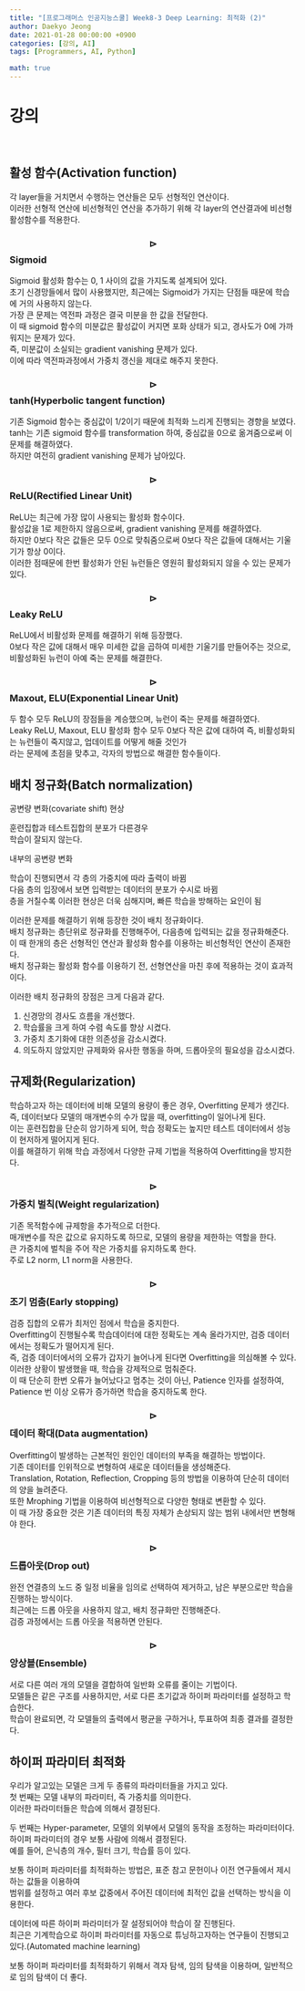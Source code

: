 ```yaml
---
title: "[프로그래머스 인공지능스쿨] Week8-3 Deep Learning: 최적화 (2)"
author: Daekyo Jeong
date: 2021-01-28 00:00:00 +0900
categories: [강의, AI]
tags: [Programmers, AI, Python]

math: true
---
```


# **강의**   
<br/>

## **활성 함수(Activation function)**  

각 layer들을 거치면서 수행하는 연산들은 모두 선형적인 연산이다.  
이러한 선형적 연산에 비선형적인 연산을 추가하기 위해 각 layer의 연산결과에 비선형 활성함수를 적용한다.  

### **$$\rhd$$ Sigmoid**  

Sigmoid 활성화 함수는 0, 1 사이의 값을 가지도록 설계되어 있다.  
초기 신경망들에서 많이 사용했지만, 최근에는 Sigmoid가 가지는 단점들 때문에 학습에 거의 사용하지 않는다.  
가장 큰 문제는 역전파 과정은 결국 미분을 한 값을 전달한다.  
이 때 sigmoid 함수의 미분값은 활성값이 커지면 포화 상태가 되고, 경사도가 0에 가까워지는 문제가 있다.  
즉, 미분값이 소실되는 gradient vanishing 문제가 있다.  
이에 따라 역전파과정에서 가중치 갱신을 제대로 해주지 못한다.  


### **$$\rhd$$ tanh(Hyperbolic tangent function)**  

기존 Sigmoid 함수는 중심값이 1/2이기 때문에 최적화 느리게 진행되는 경향을 보였다.  
tanh는 기존 sigmoid 함수를 transformation 하여, 중심값을 0으로 옮겨줌으로써 이 문제를 해결하였다.  
하지만 여전히 gradient vanishing 문제가 남아있다.  

### **$$\rhd$$ ReLU(Rectified Linear Unit)**  

ReLU는 최근에 가장 많이 사용되는 활성화 함수이다.  
활성값을 1로 제한하지 않음으로써, gradient vanishing 문제를 해결하였다.  
하지만 0보다 작은 값들은 모두 0으로 맞춰줌으로써 0보다 작은 값들에 대해서는 기울기가 항상 0이다.  
이러한 점때문에 한번 활성화가 안된 뉴런들은 영원히 활성화되지 않을 수 있는 문제가 있다.  

### **$$\rhd$$ Leaky ReLU**  

ReLU에서 비활성화 문제를 해결하기 위해 등장했다.  
0보다 작은 값에 대해서 매우 미세한 값을 곱하여 미세한 기울기를 만들어주는 것으로, 비활성화된 뉴런이 아예 죽는 문제를 해결한다.  

### **$$\rhd$$ Maxout, ELU(Exponential Linear Unit)**  

두 함수 모두 ReLU의 장점들을 계승했으며, 뉴런이 죽는 문제를 해결하였다.  
Leaky ReLU, Maxout, ELU 활성화 함수 모두 0보다 작은 값에 대하여 즉, 비활성화되는 뉴런들이 죽지않고, 업데이트를 어떻게 해줄 것인가  
라는 문제에 초점을 맞추고, 각자의 방법으로 해결한 함수들이다.  

## **배치 정규화(Batch normalization)**  

공변량 변화(covariate shift) 현상  

훈련집합과 테스트집합의 분포가 다른경우  
학습이 잘되지 않는다.  

내부의 공변량 변화  

학습이 진행되면서 각 층의 가중치에 따라 출력이 바뀜  
다음 층의 입장에서 보면 입력받는 데이터의 분포가 수시로 바뀜  
층을 거칠수록 이러한 현상은 더욱 심해지며, 빠른 학습을 방해하는 요인이 됨  

이러한 문제를 해결하기 위해 등장한 것이 배치 정규화이다.  
배치 정규화는 층단위로 정규화를 진행해주어, 다음층에 입력되는 값을 정규화해준다.  
이 때 한개의 층은 선형적인 연산과 활성화 함수를 이용하는 비선형적인 연산이 존재한다.  
배치 정규화는 활성화 함수를 이용하기 전, 선형연산을 마친 후에 적용하는 것이 효과적이다.  

이러한 배치 정규화의 장점은 크게 다음과 같다.  

1. 신경망의 경사도 흐름을 개선했다.  
2. 학습률을 크게 하여 수렴 속도를 향상 시켰다.    
3. 가중치 초기화에 대한 의존성을 감소시켰다.  
4. 의도하지 않았지만 규제화와 유사한 행동을 하며, 드롭아웃의 필요성을 감소시켰다.  

## **규제화(Regularization)**  

학습하고자 하는 데이터에 비해 모델의 용량이 좋은 경우, Overfitting 문제가 생긴다.  
즉, 데이터보다 모델의 매개변수의 수가 많을 때, overfitting이 일어나게 된다.  
이는 훈련집합을 단순히 암기하게 되어, 학습 정확도는 높지만 테스트 데이터에서 성능이 현저하게 떨어지게 된다.  
이를 해결하기 위해 학습 과정에서 다양한 규제 기법을 적용하여 Overfitting을 방지한다.  


### **$$\rhd$$ 가중치 벌칙(Weight regularization)**  

기존 목적함수에 규제항을 추가적으로 더한다.  
매개변수를 작은 값으로 유지하도록 하므로, 모델의 용량을 제한하는 역할을 한다.  
큰 가중치에 벌칙을 주어 작은 가중치를 유지하도록 한다.  
주로 L2 norm, L1 norm을 사용한다.  


### **$$\rhd$$ 조기 멈춤(Early stopping)**  

검증 집합의 오류가 최저인 점에서 학습을 중지한다.  
Overfitting이 진행될수록 학습데이터에 대한 정확도는 계속 올라가지만, 검증 데이터에서는 정확도가 떨어지게 된다.  
즉, 검증 데이터에서의 오류가 갑자기 늘어나게 된다면 Overfitting을 의심해볼 수 있다.  
이러한 상황이 발생했을 때, 학습을 강제적으로 멈춰준다.  
이 때 단순히 한번 오류가 늘어났다고 멈추는 것이 아닌, Patience 인자를 설정하여, Patience 번 이상 오류가 증가하면 학습을 중지하도록 한다.  

### **$$\rhd$$ 데이터 확대(Data augmentation)**  

Overfitting이 발생하는 근본적인 원인인 데이터의 부족을 해결하는 방법이다.  
기존 데이터를 인위적으로 변형하여 새로운 데이터들을 생성해준다.  
Translation, Rotation, Reflection, Cropping 등의 방법을 이용하여 단순히 데이터의 양을 늘려준다.  
또한 Mrophing 기법을 이용하여 비선형적으로 다양한 형태로 변환할 수 있다.  
이 때 가장 중요한 것은 기존 데이터의 특징 자체가 손상되지 않는 범위 내에서만 변형해야 한다.  


### **$$\rhd$$ 드롭아웃(Drop out)**  

완전 연결층의 노드 중 일정 비율을 임의로 선택하여 제거하고, 남은 부분으로만 학습을 진행하는 방식이다.  
최근에는 드롭 아웃을 사용하지 않고, 배치 정규화만 진행해준다.  
검증 과정에서는 드롭 아웃을 적용하면 안된다.  


### **$$\rhd$$ 앙상블(Ensemble)**  

서로 다른 여러 개의 모델을 결합하여 일반화 오류를 줄이는 기법이다.  
모델들은 같은 구조를 사용하지만, 서로 다른 초기값과 하이퍼 파라미터를 설정하고 학습한다.  
학습이 완료되면, 각 모델들의 출력에서 평균을 구하거나, 투표하여 최종 결과를 결정한다.  

## **하이퍼 파라미터 최적화**  

우리가 알고있는 모델은 크게 두 종류의 파라미터들을 가지고 있다.  
첫 번째는 모델 내부의 파라미터, 즉 가중치를 의미한다.  
이러한 파라미터들은 학습에 의해서 결정된다.  

두 번째는 Hyper-parameter, 모델의 외부에서 모델의 동작을 조정하는 파라미터이다.  
하이퍼 파라미터의 경우 보통 사람에 의해서 결정된다.  
예를 들어, 은닉층의 개수, 필터 크기, 학습률 등이 있다.  

보통 하이퍼 파라미터를 최적화하는 방법은, 표준 참고 문헌이나 이전 연구들에서 제시하는 값들을 이용하여  
범위를 설정하고 여러 후보 값중에서 주어진 데이터에 최적인 값을 선택하는 방식을 이용한다.  

데이터에 따른 하이퍼 파라미터가 잘 설정되어야 학습이 잘 진행된다.  
최근은 기계학습으로 하이퍼 파라미터를 자동으로 튜닝하고자하는 연구들이 진행되고 있다.(Automated machine learning)  

보통 하이퍼 파라미터를 최적화하기 위해서 격자 탐색, 임의 탐색을 이용하며, 일반적으로 임의 탐색이 더 좋다.  
